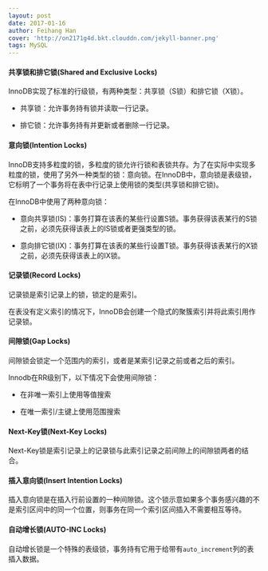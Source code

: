 ```yaml
---
layout: post
date: 2017-01-16
author: Feihang Han
cover: 'http://on2171g4d.bkt.clouddn.com/jekyll-banner.png'
tags: MySQL
---
```


#### 共享锁和排它锁\(Shared and Exclusive Locks\)

InnoDB实现了标准的行级锁，有两种类型：共享锁（S锁）和排它锁（X锁）。

* 共享锁：允许事务持有锁并读取一行记录。

* 排它锁：允许事务持有并更新或者删除一行记录。

#### 意向锁\(Intention Locks\)

InnoDB支持多粒度的锁，多粒度的锁允许行锁和表锁共存。为了在实际中实现多粒度的锁，使用了另外一种类型的锁：意向锁。在InnoDB中，意向锁是表级锁，它标明了一个事务将在表中行记录上使用锁的类型\(共享锁和排它锁\)。

在InnoDB中使用了两种意向锁：

* 意向共享锁\(IS\)：事务打算在该表的某些行设置S锁。事务获得该表某行的S锁之前，必须先获得该表上的IS锁或者更强类型的锁。

* 意向排它锁\(IX\)：事务打算在该表的某些行设置T锁。事务获得该表某行的X锁之前，必须先获得该表上的IX锁。

#### 记录锁\(Record Locks\)

记录锁是索引记录上的锁，锁定的是索引。

在表没有定义索引的情况下，InnoDB会创建一个隐式的聚簇索引并将此索引用作记录锁。

#### 间隙锁\(Gap Locks\)

间隙锁会锁定一个范围内的索引，或者是某索引记录之前或者之后的索引。

Innodb在RR级别下，以下情况下会使用间隙锁：

* 在非唯一索引上使用等值搜索

* 在唯一索引/主键上使用范围搜索

#### Next-Key锁\(Next-Key Locks\)

Next-Key锁是索引记录上的记录锁与此索引记录之前间隙上的间隙锁两者的结合。

#### 插入意向锁\(Insert Intention Locks\)

插入意向锁是在插入行前设置的一种间隙锁。这个锁示意如果多个事务感兴趣的不是索引区间中的同一个位置，则事务在同一个索引区间插入不需要相互等待。

#### 自动增长锁\(AUTO-INC Locks\)

自动增长锁是一个特殊的表级锁，事务持有它用于给带有`auto_increment`列的表插入数据。

